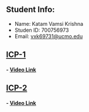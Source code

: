 ## Student Info:
- Name: Katam Vamsi Krishna
- Studen ID: 700756973
- Email: vxk69731@ucmo.edu

## [ICP-1](https://github.com/kvamsi7/mscs/blob/mscs_nn/CS5720-Neural%20Network%20and%20Deep%20Learning/Assignments/ICP-1/ICP-1.ipynb)
 #### - [Video Link](https://drive.google.com/file/d/1YKveeErvoszbvHzWBLAZCW6c8jdglNNP/view?usp=sharing)

## [ICP-2](https://github.com/kvamsi7/mscs/blob/mscs_nn/CS5720-Neural%20Network%20and%20Deep%20Learning/Assignments/ICP-2/ICP-2.ipynb)
 #### - [Video Link](https://drive.google.com/file/d/1YKveeErvoszbvHzWBLAZCW6c8jdglNNP/view?usp=sharing)

